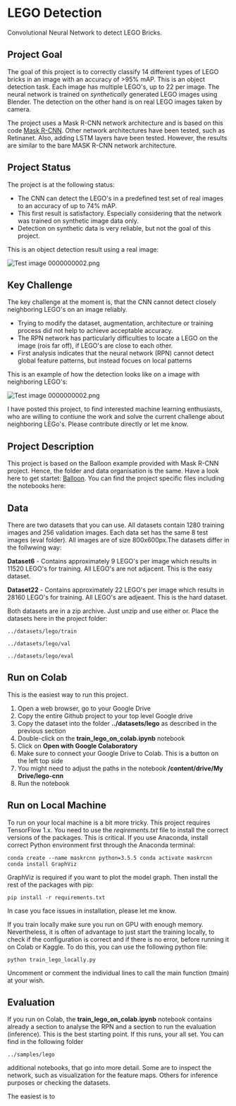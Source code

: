 # LEGO Detection
Convolutional Neural Network to detect LEGO Bricks.

## Project Goal

The goal of this project is to correctly classify 14 different types of LEGO bricks in an image with an accuracy of >95% mAP. This is an object detection task. Each image has multiple LEGO's, up to 22 per image. The neural network is trained on *synthetically* generated LEGO images using Blender. The detection on the other hand is on real LEGO images taken by camera. 

The project uses a Mask R-CNN network architecture and is based on this code [Mask R-CNN](https://github.com/matterport/Mask_RCNN). Other network architectures have been tested, such as Retinanet. Also, adding LSTM layers have been tested. However, the results are similar to the bare MASK R-CNN network architecture.

## Project Status

The project is at the following status:
 
* The CNN can detect the LEGO's in a predefined test set of real images to an accuracy of up to 74% mAP.
* This first result is satisfactory. Especially considering that the network was trained on synthetic image data only.
* Detection on synthetic data is very reliable, but not the goal of this project.

This is an object detection result using a real image:

![Test image 0000000002.png](https://github.com/deeepwin/lego-cnn/maskrcnn/datasets/lego/eval/0000000002.png?raw=true "Title")

## Key Challenge

The key challenge at the moment is, that the CNN cannot detect closely neighboring LEGO's on an image reliably.

* Trying to modify the dataset, augmentation, architecture or training process did not help to achieve acceptable accuracy.
* The RPN network has particularly difficulties to locate a LEGO on the image (rois far off), if LEGO's are close to each other.
* First analysis indicates that the neural network (RPN) cannot detect global feature patterns, but instead focues on local patterns

This is an example of how the detection looks like on a image with neighboring LEGO's: 

![Test image 0000000002.png](https://github.com/deeepwin/lego-cnn/maskrcnn/datasets/lego/eval/0000000002.png?raw=true "Title")

I have posted this project, to find interested machine learning enthusiasts, who are willing to contiune the work and solve the current challenge about neighboring LEGo's. Please contribute directly or let me know.

## Project Description

This project is based on the Balloon example provided with Mask R-CNN project. Hence, the folder and data organisation is the same. Have a look here to get startet:  [Balloon](https://github.com/matterport/Mask_RCNN/tree/master/samples/balloon). You can find the project specific files including the notebooks here:


## Data

There are two datasets that you can use. All datasets contain 1280 training images and 256 validation images. Each data set has the same 8 test images (eval folder). All images are of size 800x600px.The datasets differ in the follwwing way:

**Dataset6** - Contains approximately 9 LEGO's per image which results in 11520 LEGO's for training. All LEGO's are not adjacent. This is the easy dataset.

**Dataset22** - Contains approximately 22 LEGO's per image which results in 28160 LEGO's for training. All LEGO's are adjeaent. This is the hard dataset.

Both datasets are in a zip archive. Just unzip and use either or. Place the datasets here in the project folder:

`../datasets/lego/train`

`../datasets/lego/val`

`../datasets/lego/eval`

## Run on Colab

This is the easiest way to run this project.

1. Open a web browser, go to your Google Drive 
2. Copy the entire Github project to your top level Google drive
2. Copy the dataset into the folder **../datasets/lego** as described in the previous section
4. Double-click on the **train_lego_on_colab.ipynb** notebook
5. Click on **Open with Google Colaboratory**
6. Make sure to connect your Google Drive to Colab. This is a button on the left top side
7. You might need to adjust the paths in the notebook **/content/drive/My Drive/lego-cnn**
8. Run the notebook


## Run on Local Machine

To run on your local machine is a bit more tricky. This project requires TensorFlow 1.x. You need to use the *reqirements.txt* file to install the correct versions of the packages. This is critical. If you use Anaconda, install correct Python environment first through the Anaconda terminal:
  
`conda create --name maskrcnn python=3.5.5
conda activate maskrcnn
conda install GraphViz`

GraphViz is required if you want to plot the model graph. Then install the rest of the packages with pip:

`pip install -r requirements.txt`

In case you face issues in installation, please let me know.

If you train locally make sure you run on GPU with enough memory. Nevertheless, it is often of advantage to just start the training locally, to check if the configuration is correct and if there is no error, before running it on Colab or Kaggle. To do this, you can use the following python file:

`python train_lego_locally.py`

Uncomment or comment the individual lines to call the main function (tmain) at your wish.

## Evaluation

If you run on Colab, the **train_lego_on_colab.ipynb** notebook contains already a section to analyse the RPN and a section to run the evaluation (inference). This is the best starting point. If this runs, your all set. You can find in the following folder

`../samples/lego`

additional notebooks, that go into more detail. Some are to inspect the network, such as visualization for the feature maps. Others for inference purposes or checking the datasets.















The easiest is to 

